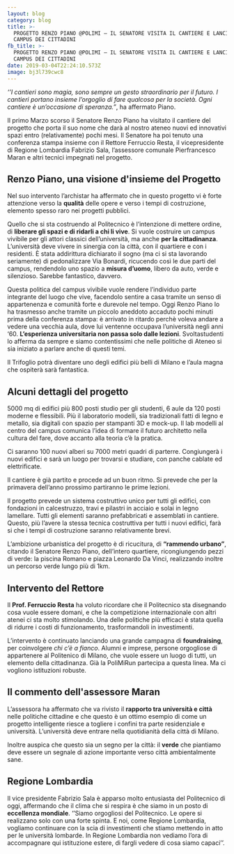 ```yaml
---
layout: blog
category: blog
title: >-
  PROGETTO RENZO PIANO @POLIMI – IL SENATORE VISITA IL CANTIERE E LANCIA IL
  CAMPUS DEI CITTADINI
fb_title: >-
  PROGETTO RENZO PIANO @POLIMI – IL SENATORE VISITA IL CANTIERE E LANCIA IL
  CAMPUS DEI CITTADINI
date: 2019-03-04T22:24:10.573Z
image: bj3l739cwc8
---
```

*‘’I cantieri sono magia, sono sempre un gesto straordinario per il futuro. I cantieri portano insieme l’orgoglio di fare qualcosa per la società. Ogni cantiere è un’occasione di speranza.”*, ha affermato Piano.

Il primo Marzo scorso il Senatore Renzo Piano ha visitato il cantiere del progetto che porta il suo nome che darà al nostro ateneo nuovi ed innovativi spazi entro (relativamente) pochi mesi. Il Senatore ha poi tenuto una conferenza stampa insieme con il Rettore Ferruccio Resta, il vicepresidente di Regione Lombardia Fabrizio Sala, l’assessore comunale Pierfrancesco Maran e altri tecnici impegnati nel progetto.

## Renzo Piano, una visione d'insieme del Progetto

Nel suo intervento l’archistar ha affermato che in questo progetto vi è forte attenzione verso la  **qualità**  delle opere e verso i tempi di costruzione, elemento spesso raro nei progetti pubblici.

Quello che si sta costruendo al Politecnico è l’intenzione di mettere ordine, di  **liberare gli spazi e di ridarli a chi li vive**. Si vuole costruire un campus vivibile per gli attori classici dell’università, ma anche  **per la cittadinanza**. L’università deve vivere in sinergia con la città, con il quartiere e con i residenti. È stata addirittura dichiarato il sogno (ma ci si sta lavorando seriamente) di pedonalizzare Via Bonardi, ricucendo così le due parti del campus, rendendolo uno spazio a **misura d’uomo**, libero da auto, verde e silenzioso. Sarebbe fantastico, davvero.

Questa politica del campus vivibile vuole rendere l’individuo parte integrante del luogo che vive, facendolo sentire a casa tramite un senso di appartenenza e comunità forte e durevole nel tempo. Oggi Renzo Piano lo ha trasmesso anche tramite un piccolo aneddoto accaduto pochi minuti prima della conferenza stampa: è arrivato in ritardo perchè voleva andare a vedere una vecchia aula, dove lui ventenne occupava l’università negli anni ‘60.  **L’esperienza universitaria non passa solo dalle lezioni**. Svoltastudenti lo afferma da sempre e siamo contentissimi che nelle politiche di Ateneo si sia iniziato a parlare anche di questi temi.

Il Trifoglio potrà diventare uno degli edifici più belli di Milano e l’aula magna che ospiterà sarà fantastica.

## Alcuni dettagli del progetto
5000 mq di edifici più 800 posti studio per gli studenti, 6 aule da 120 posti moderne e flessibili. Più il laboratorio modelli, sia tradizionali fatti di legno e metallo, sia digitali con spazio per stampanti 3D e mock-up. Il lab modelli al centro del campus comunica l’idea di formare il futuro architetto nella cultura del fare, dove accanto alla teoria c’è la pratica.

Ci saranno 100 nuovi alberi su 7000 metri quadri di parterre. Congiungerà i nuovi edifici e sarà un luogo per trovarsi e studiare, con panche cablate ed elettrificate.

Il cantiere è già partito e procede ad un buon ritmo. Si prevede che per la primavera dell’anno prossimo partiranno le prime lezioni.

Il progetto prevede un sistema costruttivo unico per tutti gli edifici, con fondazioni in calcestruzzo, travi e pilastri in acciaio e solai in legno lamellare. Tutti gli elementi saranno prefabbricati e assemblati in cantiere. Questo, più l’avere la stessa tecnica costruttiva per tutti i nuovi edifici, farà si che i tempi di costruzione saranno relativamente brevi.

L’ambizione urbanistica del progetto è di ricucitura, di  **“rammendo urbano”**, citando il Senatore Renzo Piano, dell’intero quartiere, ricongiungendo pezzi di verde: la piscina Romano e piazza Leonardo Da Vinci, realizzando inoltre un percorso verde lungo più di 1km.

## Intervento del Rettore
Il **Prof. Ferruccio Resta**  ha voluto ricordare che il Politecnico sta disegnando cosa vuole essere domani, e che la competizione internazionale con altri atenei ci sta molto stimolando. Una delle politiche più efficaci è stata quella di ridurre i costi di funzionamento, trasformandoli in investimenti.

L’intervento è continuato lanciando una grande campagna di  **foundraising**, per coinvolgere  _chi c’è a fianco_. Alumni e imprese, persone orgogliose di appartenere al Politenico di Milano, che vuole essere un luogo di tutti, un elemento della cittadinanza. Già la PoliMiRun partecipa a questa linea. Ma ci vogliono istituzioni robuste.

## Il commento dell'assessore Maran
L’assessora ha affermato che va rivisto il  **rapporto tra università e città**  nelle politiche cittadine e che questo è un ottimo esempio di come un progetto intelligente riesce a togliere i confini tra parte residenziale e università. L’università deve entrare nella quotidianità della città di Milano.

Inoltre auspica che questo sia un segno per la città: il  **verde**  che piantiamo deve essere un segnale di azione importante verso città ambientalmente sane.

## Regione Lombardia
Il vice presidente Fabrizio Sala è apparso molto entusiasta del Politecnico di oggi, affermando che il clima che si respira è che siamo in un posto di  **eccellenza mondiale**. ‘’Siamo orgogliosi del Politecnico. Le opere si realizzano solo con una forte spinta. E noi, come Regione Lombardia, vogliamo continuare con la scia di investimenti che stiamo mettendo in atto per le università lombarde. In Regione Lombardia non vediamo l’ora di accompagnare qui istituzione estere, di fargli vedere di cosa siamo capaci’’.
